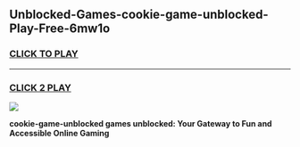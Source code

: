 
## Unblocked-Games-cookie-game-unblocked-Play-Free-6mw1o
<h3>
<a href="https://premium76.site?title=cookie-game-unblocked&ref=18A1">CLICK TO PLAY</a></h3>
<hr>

<h3>
<a href="https://premium76.site?title=cookie-game-unblocked&ref=18A1">CLICK 2 PLAY</a>
  
</h3>

<a href="https://premium76.site?title=cookie-game-unblocked&ref=18A1"><img src="https://clearcache.store/games.png"></a>


**cookie-game-unblocked games unblocked: Your Gateway to Fun and Accessible Online Gaming**
